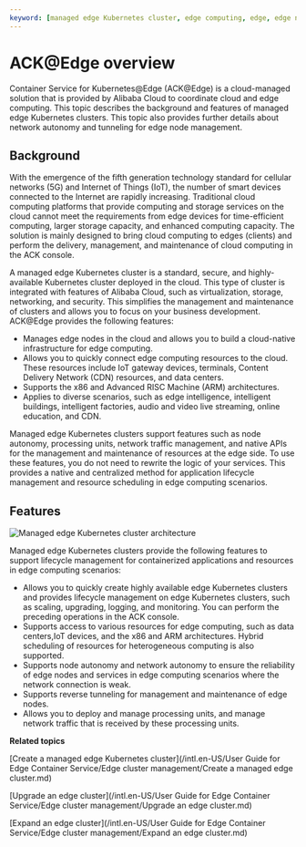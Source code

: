 ```yaml
---
keyword: [managed edge Kubernetes cluster, edge computing, edge, edge network, network autonomy, tunneling for edge node management]
---
```


# ACK@Edge overview

Container Service for Kubernetes@Edge \(ACK@Edge\) is a cloud-managed solution that is provided by Alibaba Cloud to coordinate cloud and edge computing. This topic describes the background and features of managed edge Kubernetes clusters. This topic also provides further details about network autonomy and tunneling for edge node management.

## Background

With the emergence of the fifth generation technology standard for cellular networks \(5G\) and Internet of Things \(IoT\), the number of smart devices connected to the Internet are rapidly increasing. Traditional cloud computing platforms that provide computing and storage services on the cloud cannot meet the requirements from edge devices for time-efficient computing, larger storage capacity, and enhanced computing capacity. The solution is mainly designed to bring cloud computing to edges \(clients\) and perform the delivery, management, and maintenance of cloud computing in the ACK console.

A managed edge Kubernetes cluster is a standard, secure, and highly-available Kubernetes cluster deployed in the cloud. This type of cluster is integrated with features of Alibaba Cloud, such as virtualization, storage, networking, and security. This simplifies the management and maintenance of clusters and allows you to focus on your business development. ACK@Edge provides the following features:

-   Manages edge nodes in the cloud and allows you to build a cloud-native infrastructure for edge computing.
-   Allows you to quickly connect edge computing resources to the cloud. These resources include IoT gateway devices, terminals, Content Delivery Network \(CDN\) resources, and data centers.
-   Supports the x86 and Advanced RISC Machine \(ARM\) architectures.
-   Applies to diverse scenarios, such as edge intelligence, intelligent buildings, intelligent factories, audio and video live streaming, online education, and CDN.

Managed edge Kubernetes clusters support features such as node autonomy, processing units, network traffic management, and native APIs for the management and maintenance of resources at the edge side. To use these features, you do not need to rewrite the logic of your services. This provides a native and centralized method for application lifecycle management and resource scheduling in edge computing scenarios.

## Features

![Managed edge Kubernetes cluster architecture](https://static-aliyun-doc.oss-accelerate.aliyuncs.com/assets/img/en-US/9783068951/p99748.png)

Managed edge Kubernetes clusters provide the following features to support lifecycle management for containerized applications and resources in edge computing scenarios:

-   Allows you to quickly create highly available edge Kubernetes clusters and provides lifecycle management on edge Kubernetes clusters, such as scaling, upgrading, logging, and monitoring. You can perform the preceding operations in the ACK console.
-   Supports access to various resources for edge computing, such as data centers,IoT devices, and the x86 and ARM architectures. Hybrid scheduling of resources for heterogeneous computing is also supported.
-   Supports node autonomy and network autonomy to ensure the reliability of edge nodes and services in edge computing scenarios where the network connection is weak.
-   Supports reverse tunneling for management and maintenance of edge nodes.
-   Allows you to deploy and manage processing units, and manage network traffic that is received by these processing units.

**Related topics**  


[Create a managed edge Kubernetes cluster](/intl.en-US/User Guide for Edge Container Service/Edge cluster management/Create a managed edge cluster.md)

[Upgrade an edge cluster](/intl.en-US/User Guide for Edge Container Service/Edge cluster management/Upgrade an edge cluster.md)

[Expand an edge cluster](/intl.en-US/User Guide for Edge Container Service/Edge cluster management/Expand an edge cluster.md)

